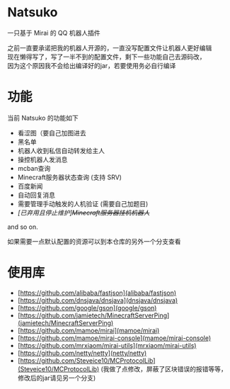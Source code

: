 # Natsuko
一只基于 Mirai 的 QQ 机器人插件  

之前一直要承诺把我的机器人开源的，一直没写配置文件让机器人更好编辑  
现在懒得写了，写了一半不到的配置文件，剩下一些功能自己去源码改，  
因为这个原因我不会给出编译好的jar，若要使用务必自行编译  

# 功能
当前 Natsuko 的功能如下
* 看涩图（要自己加图进去
* 黑名单
* 机器人收到私信自动转发给主人
* 操控机器人发消息
* mcban查询
* Minecraft服务器状态查询 (支持 SRV)
* 百度新闻
* 自动回复消息
* 需要管理手动触发的人机验证 (需要自己加题目)
* _[已弃用且停止维护]~~Minecraft服务器挂机机器人~~_

and so on.  

如果需要一点默认配置的资源可以到本仓库的另外一个分支查看

# 使用库

* [https://github.com/alibaba/fastjson](alibaba/fastjson)  
* [https://github.com/dnsjava/dnsjava](dnsjava/dnsjava)  
* [https://github.com/google/gson](google/gson)  
* [https://github.com/jamietech/MinecraftServerPing](jamietech/MinecraftServerPing)  
* [https://github.com/mamoe/mirai](mamoe/mirai)  
* [https://github.com/mamoe/mirai-console](mamoe/mirai-console)  
* [https://github.com/mrxiaom/mirai-utils](mrxiaom/mirai-utils)  
* [https://github.com/netty/netty](netty/netty)  
* [https://github.com/Steveice10/MCProtocolLib](Steveice10/MCProtocolLib) (我做了点修改，屏蔽了区块错误的报错等等，修改后的jar请见另一个分支)  
